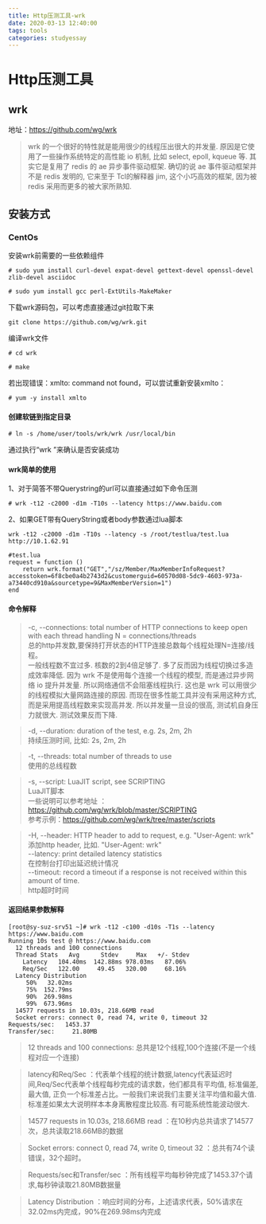 ```yaml
---
title: Http压测工具-wrk
date: 2020-03-13 12:40:00
tags: tools
categories: studyessay
---
```


# Http压测工具

## wrk
地址：https://github.com/wg/wrk
> wrk 的一个很好的特性就是能用很少的线程压出很大的并发量. 原因是它使用了一些操作系统特定的高性能 io 机制, 比如 select, epoll, kqueue 等. 其实它是复用了 redis 的 ae 异步事件驱动框架. 确切的说 ae 事件驱动框架并不是 redis 发明的, 它来至于 Tcl的解释器 jim, 这个小巧高效的框架, 因为被 redis 采用而更多的被大家所熟知.

## 安装方式
### CentOs
安装wrk前需要的一些依赖组件
  ``` 
  # sudo yum install curl-devel expat-devel gettext-devel openssl-devel zlib-devel asciidoc 
 
  # sudo yum install gcc perl-ExtUtils-MakeMaker 
  ```

下载wrk源码包，可以考虑直接通过git拉取下来
```  
git clone https://github.com/wg/wrk.git 
```

编译wrk文件
``` 
# cd wrk

# make 
```
若出现错误：xmlto: command not found，可以尝试重新安装xmlto：
```
# yum -y install xmlto 
```

#### 创建软链到指定目录
``` 
# ln -s /home/user/tools/wrk/wrk /usr/local/bin
```
通过执行“wrk ”来确认是否安装成功

#### wrk简单的使用
1、对于简答不带Querystring的url可以直接通过如下命令压测
```
# wrk -t12 -c2000 -d1m -T10s --latency https://www.baidu.com
```

2、如果GET带有QueryString或者body参数通过lua脚本
```
wrk -t12 -c2000 -d1m -T10s --latency -s /root/testlua/test.lua http://10.1.62.91

#test.lua
request = function ()
	return wrk.format("GET","/sz/Member/MaxMemberInfoRequest?accesstoken=6f8cbe0a4b2743d2&customerguid=60570d08-5dc9-4603-973a-a73440cd910a&sourcetype=9&MaxMemberVersion=1")
end 
```

#### 命令解释
> -c, --connections: total number of HTTP connections to keep open with each thread handling N = connections/threads <br />
> 总的http并发数,要保持打开状态的HTTP连接总数每个线程处理N=连接/线程。<br />
>一般线程数不宜过多. 核数的2到4倍足够了. 多了反而因为线程切换过多造成效率降低. 因为 wrk 不是使用每个连接一个线程的模型, 而是通过异步网络 io 提升并发量. 所以网络通信不会阻塞线程执行. 这也是 wrk 可以用很少的线程模拟大量网路连接的原因. 而现在很多性能工具并没有采用这种方式, 而是采用提高线程数来实现高并发. 所以并发量一旦设的很高, 测试机自身压力就很大. 测试效果反而下降.

> -d, --duration:    duration of the test, e.g. 2s, 2m, 2h <br />
> 持续压测时间, 比如: 2s, 2m, 2h 

> -t, --threads:     total number of threads to use <br />
> 使用的总线程数

> -s, --script:      LuaJIT script, see SCRIPTING <br />
> LuaJIT脚本 <br />
> 一些说明可以参考地址 ： https://github.com/wg/wrk/blob/master/SCRIPTING <br />
> 参考示例：https://github.com/wg/wrk/tree/master/scripts <br />

> -H, --header:      HTTP header to add to request, e.g. "User-Agent: wrk" <br />
> 添加http header, 比如. "User-Agent: wrk" <br />
>    --latency:     print detailed latency statistics <br />
> 在控制台打印出延迟统计情况 <br />
>    --timeout:     record a timeout if a response is not received within this amount of time. <br />
> http超时时间

#### 返回结果参数解释
```
[root@sy-suz-srv51 ~]# wrk -t12 -c100 -d10s -T1s --latency  https://www.baidu.com
Running 10s test @ https://www.baidu.com
  12 threads and 100 connections
  Thread Stats   Avg      Stdev     Max   +/- Stdev
    Latency   104.40ms  142.88ms 978.03ms   87.06%
    Req/Sec   122.00     49.45   320.00     68.16%
  Latency Distribution
     50%   32.02ms
     75%  152.79ms
     90%  269.98ms
     99%  673.96ms
  14577 requests in 10.03s, 218.66MB read
  Socket errors: connect 0, read 74, write 0, timeout 32
Requests/sec:   1453.37
Transfer/sec:     21.80MB
```

> 12 threads and 100 connections: 总共是12个线程,100个连接(不是一个线程对应一个连接)

> latency和Req/Sec ：代表单个线程的统计数据,latency代表延迟时间,Req/Sec代表单个线程每秒完成的请求数，他们都具有平均值, 标准偏差, 最大值, 正负一个标准差占比。一般我们来说我们主要关注平均值和最大值. 标准差如果太大说明样本本身离散程度比较高. 有可能系统性能波动很大.

> 14577 requests in 10.03s, 218.66MB read ：在10秒内总共请求了14577次，总共读取218.66MB的数据

> Socket errors: connect 0, read 74, write 0, timeout 32 ：总共有74个读错误，32个超时。

> Requests/sec和Transfer/sec ：所有线程平均每秒钟完成了1453.37个请求,每秒钟读取21.80MB数据量

> Latency Distribution ：响应时间的分布，上述请求代表，50%请求在32.02ms内完成，90%在269.98ms内完成



